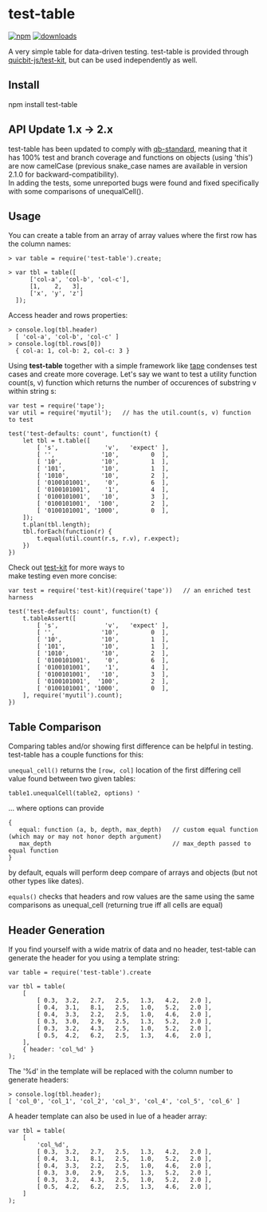 # test-table

[![npm][npm-image]][npm-url]
[![downloads][downloads-image]][npm-url]

[npm-image]:       https://img.shields.io/npm/v/test-table.svg
[downloads-image]: https://img.shields.io/npm/dm/test-table.svg
[npm-url]:         https://npmjs.org/package/test-table

A very simple table for data-driven testing.  test-table is provided through
[quicbit-js/test-kit](http://github.com/quicbit-js/test-kit), but can be 
used independently as well.

## Install

npm install test-table

## API Update 1.x -> 2.x

test-table has been updated to comply 
with [qb-standard](http://github.com/quicbit-js/qb-standard), meaning that
it has 100% test and branch coverage and functions on objects (using 'this') 
are now camelCase (previous snake_case names are available in version 2.1.0 for 
backward-compatibility).  
In adding the tests, some unreported 
bugs were found and fixed specifically with some comparisons of unequalCell().


## Usage

You can create a table from an array of array values where the first 
row has the column names:

    > var table = require('test-table').create;
    
    > var tbl = table([
          ['col-a', 'col-b', 'col-c'],
          [1,    2,   3],
          ['x', 'y', 'z']
      ]);
     
Access header and rows properties:

    > console.log(tbl.header)
      [ 'col-a', 'col-b', 'col-c' ]
    > console.log(tbl.rows[0])
      { col-a: 1, col-b: 2, col-c: 3 }    

Using **test-table** together with a simple framework like [tape](https://github.com/substack/tape) condenses test cases 
and create more coverage.  Let's say we want to test a utility function count(s, v) function which 
returns the number of occurences of substring v within string s:

    var test = require('tape');     
    var util = require('myutil');   // has the util.count(s, v) function to test

    test('test-defaults: count', function(t) {
        let tbl = t.table([
            [ 's',             'v',   'expect' ],
            [ '',             '10',         0  ],
            [ '10',           '10',         1  ],
            [ '101',          '10',         1  ],
            [ '1010',         '10',         2  ],
            [ '0100101001',    '0',         6  ],
            [ '0100101001',    '1',         4  ],
            [ '0100101001',   '10',         3  ],
            [ '0100101001',  '100',         2  ],
            [ '0100101001', '1000',         0  ],
        ]);
        t.plan(tbl.length);
        tbl.forEach(function(r) {
            t.equal(util.count(r.s, r.v), r.expect);
        })
    })

    
Check out [test-kit](http://github.com/quicbit-js/test-kit) for more ways to  
make testing even more concise:

    var test = require('test-kit)(require('tape'))   // an enriched test harness 

    test('test-defaults: count', function(t) {
        t.tableAssert([
            [ 's',             'v',   'expect' ],
            [ '',             '10',         0  ],
            [ '10',           '10',         1  ],
            [ '101',          '10',         1  ],
            [ '1010',         '10',         2  ],
            [ '0100101001',    '0',         6  ],
            [ '0100101001',    '1',         4  ],
            [ '0100101001',   '10',         3  ],
            [ '0100101001',  '100',         2  ],
            [ '0100101001', '1000',         0  ],
        ], require('myutil').count);
    })


## Table Comparison

Comparing tables and/or showing first difference can be helpful in testing.  test-table
has a couple functions for this:


<code>unequal_cell()</code> returns the <code>\[row, col\]</code> location of the first differing 
cell value found between two given tables:

    table1.unequalCell(table2, options) '
    
... where options can provide

    {
       equal: function (a, b, depth, max_depth)   // custom equal function (which may or may not honor depth argument)
       max_depth                                  // max_depth passed to equal function
    }

by default, equals will perform deep compare of arrays and objects (but not other types like dates).


<code>equals()</code> checks that headers and row values are the same using the same
comparisons as unequal_cell (returning true iff all cells are equal)

## Header Generation

If you find yourself with a wide matrix of data and no header, test-table can generate
the header for you using a template string:

    var table = require('test-table').create
    
    var tbl = table(
        [
            [ 0.3,  3.2,   2.7,   2.5,   1.3,   4.2,   2.0 ],
            [ 0.4,  3.1,   8.1,   2.5,   1.0,   5.2,   2.0 ],
            [ 0.4,  3.3,   2.2,   2.5,   1.0,   4.6,   2.0 ],
            [ 0.3,  3.0,   2.9,   2.5,   1.3,   5.2,   2.0 ],
            [ 0.3,  3.2,   4.3,   2.5,   1.0,   5.2,   2.0 ],
            [ 0.5,  4.2,   6.2,   2.5,   1.3,   4.6,   2.0 ],
        ], 
        { header: 'col_%d' }
    );
    
The '%d' in the template will be replaced with the column number to generate headers:

    > console.log(tbl.header);
    [ 'col_0', 'col_1', 'col_2', 'col_3', 'col_4', 'col_5', 'col_6' ]

A header template can also be used in lue of a header array:

    var tbl = table(
        [
            'col_%d',
            [ 0.3,  3.2,   2.7,   2.5,   1.3,   4.2,   2.0 ],
            [ 0.4,  3.1,   8.1,   2.5,   1.0,   5.2,   2.0 ],
            [ 0.4,  3.3,   2.2,   2.5,   1.0,   4.6,   2.0 ],
            [ 0.3,  3.0,   2.9,   2.5,   1.3,   5.2,   2.0 ],
            [ 0.3,  3.2,   4.3,   2.5,   1.0,   5.2,   2.0 ],
            [ 0.5,  4.2,   6.2,   2.5,   1.3,   4.6,   2.0 ],
        ] 
    );
